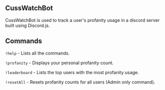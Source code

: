 ## CussWatchBot

CussWatchBot is used to track a user's profanity usage in a discord server built using Discord.js.

## Commands

`!help` - Lists all the commands.

`!profanity` - Displays your personal profanity count.

`!leaderboard` - Lists the top users with the most profanity usage.

`!resetAll` - Resets profanity counts for all users (Admin only command).
